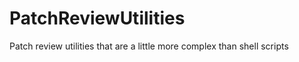 PatchReviewUtilities
====================

Patch review utilities that are a little more complex than shell scripts